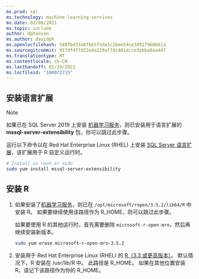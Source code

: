 ```yaml
---
ms.prod: sql
ms.technology: machine-learning-services
ms.date: 02/08/2021
ms.topic: include
author: dphansen
ms.author: davidph
ms.openlocfilehash: 588fbd33a0fb65f3de1c2bee54ce3d927960661a
ms.sourcegitcommit: 917df4ffd22e4a229af7dc481dcce3ebba0aa4d7
ms.translationtype: HT
ms.contentlocale: zh-CN
ms.lasthandoff: 02/10/2021
ms.locfileid: "100072715"
---
```

## <a name="install-language-extensions"></a>安装语言扩展

> [!NOTE]
> 如果已在 SQL Server 2019 上安装 [机器学习服务](../../sql-server-machine-learning-services.md)，则已安装用于语言扩展的 **mssql-server-extensibility** 包，你可以跳过此步骤。

运行以下命令以在 Red Hat Enterprise Linux (RHEL) 上安装 [SQL Server 语言扩展](../../../language-extensions/language-extensions-overview.md)，该扩展用于 R 自定义运行时。

```bash
# Install as root or sudo
sudo yum install mssql-server-extensibility
```

## <a name="install-r"></a>安装 R

1. 如果安装了[机器学习服务](../../sql-server-machine-learning-services.md)，则已在 `/opt/microsoft/ropen/3.5.2/lib64/R` 中安装 R。 如果要继续使用该路径作为 R_HOME，则可以跳过此步骤。

    如果要使用 R 的其他运行时，首先需要删除 `microsoft-r-open-mro`，然后再继续安装新版本。

    ```bash
    sudo yum erase microsoft-r-open-mro-3.5.2
    ```

1. 安装用于 Red Hat Enterprise Linux (RHEL) 的 [R（3.3 或更高版本）](https://www.r-project.org/)。 默认情况下，R 安装在 /usr/lib/R 中。 此路径是 R_HOME。 如果在其他位置安装 R，请记下该路径作为你的 R_HOME。
